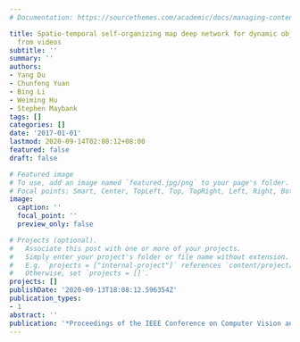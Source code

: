 ```yaml
---
# Documentation: https://sourcethemes.com/academic/docs/managing-content/

title: Spatio-temporal self-organizing map deep network for dynamic object detection
  from videos
subtitle: ''
summary: ''
authors:
- Yang Du
- Chunfeng Yuan
- Bing Li
- Weiming Hu
- Stephen Maybank
tags: []
categories: []
date: '2017-01-01'
lastmod: 2020-09-14T02:08:12+08:00
featured: false
draft: false

# Featured image
# To use, add an image named `featured.jpg/png` to your page's folder.
# Focal points: Smart, Center, TopLeft, Top, TopRight, Left, Right, BottomLeft, Bottom, BottomRight.
image:
  caption: ''
  focal_point: ''
  preview_only: false

# Projects (optional).
#   Associate this post with one or more of your projects.
#   Simply enter your project's folder or file name without extension.
#   E.g. `projects = ["internal-project"]` references `content/project/deep-learning/index.md`.
#   Otherwise, set `projects = []`.
projects: []
publishDate: '2020-09-13T18:08:12.596354Z'
publication_types:
- 1
abstract: ''
publication: '*Proceedings of the IEEE Conference on Computer Vision and Pattern Recognition*'
---
```

